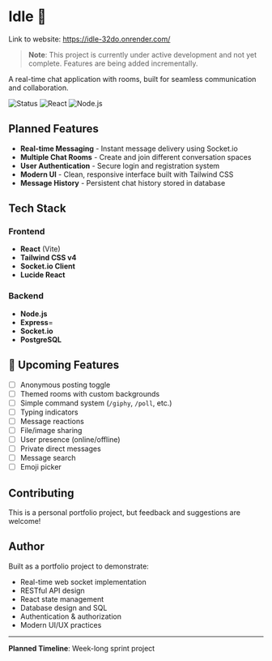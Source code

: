 # Idle 🐌
Link to website: https://idle-32do.onrender.com/

> **Note**: This project is currently under active development and not yet complete. Features are being added incrementally.

A real-time chat application with rooms, built for seamless communication and collaboration.

![Status](https://img.shields.io/badge/status-in%20development-yellow)
![React](https://img.shields.io/badge/React-18.x-61dafb?logo=react)
![Node.js](https://img.shields.io/badge/Node.js-18.x-339933?logo=node.js)

## Planned Features

- **Real-time Messaging** - Instant message delivery using Socket.io
- **Multiple Chat Rooms** - Create and join different conversation spaces
- **User Authentication** - Secure login and registration system
- **Modern UI** - Clean, responsive interface built with Tailwind CSS
- **Message History** - Persistent chat history stored in database

## Tech Stack

### Frontend
- **React** (Vite)
- **Tailwind CSS v4**
- **Socket.io Client**
- **Lucide React**

### Backend
- **Node.js**
- **Express**=
- **Socket.io**
- **PostgreSQL**

## 🔮 Upcoming Features

- [ ] Anonymous posting toggle
- [ ] Themed rooms with custom backgrounds
- [ ] Simple command system (`/giphy`, `/poll`, etc.)
- [ ] Typing indicators
- [ ] Message reactions
- [ ] File/image sharing
- [ ] User presence (online/offline)
- [ ] Private direct messages
- [ ] Message search
- [ ] Emoji picker

## Contributing

This is a personal portfolio project, but feedback and suggestions are welcome!

## Author

Built as a portfolio project to demonstrate:
- Real-time web socket implementation
- RESTful API design
- React state management
- Database design and SQL
- Authentication & authorization
- Modern UI/UX practices
---

**Planned Timeline**: Week-long sprint project
